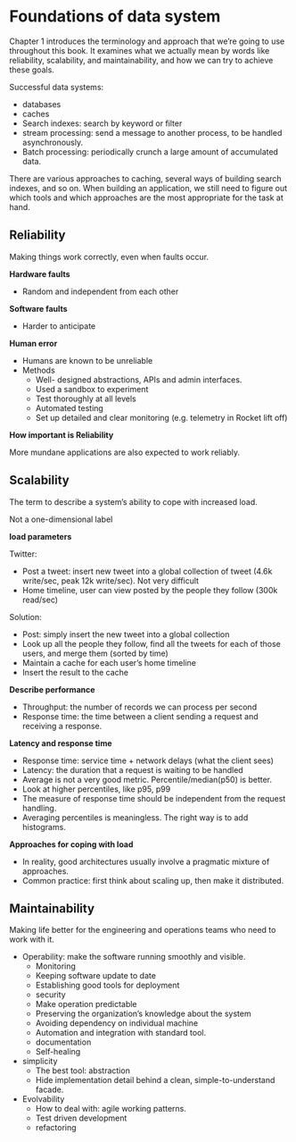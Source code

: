 # Foundations of data system

Chapter 1 introduces the terminology and approach that we’re going to use throughout this book. It examines what we actually mean by words like reliability, scalability, and maintainability, and how we can try to achieve these goals.

Successful data systems:

- databases
- caches
- Search indexes: search by keyword or filter
- stream processing: send a message to another process, to be handled asynchronously. 
- Batch processing: periodically crunch a large amount of accumulated data. 

There are various approaches to caching, several ways of building search indexes, and so on. When building an application, we still need to figure out which tools and which approaches are the most appropriate for the task at hand.

## Reliability

Making things work correctly, even when faults occur. 

**Hardware faults**

- Random and independent from each other

**Software faults**

- Harder to anticipate

**Human error**

- Humans are known to be unreliable
- Methods
  - Well- designed abstractions, APIs and admin interfaces. 
  - Used a sandbox to experiment
  - Test thoroughly at all levels
  - Automated testing
  - Set up detailed and clear monitoring (e.g. telemetry in Rocket lift off)

**How important is Reliability**

More mundane applications are also expected to work reliably. 

## Scalability

The term to describe a system’s ability to cope with increased load. 

Not a one-dimensional label

**load parameters**

Twitter:

- Post a tweet: insert new tweet into a global collection of tweet (4.6k write/sec, peak 12k write/sec). Not very difficult
- Home timeline, user can view posted by the people they follow (300k read/sec)

Solution:

- Post: simply insert the new tweet into a global collection
- Look up all the people they follow, find all the tweets for each of those users, and merge them (sorted by time)
- Maintain a cache for each user’s home timeline
- Insert the result to the cache

**Describe performance**

- Throughput: the number of records we can process per second
- Response time: the time between a client sending a request and receiving a response. 

**Latency and response time**

- Response time: service time + network delays (what the client sees)
- Latency: the duration that a request is waiting to be handled
- Average is not a very good metric. Percentile/median(p50) is better.
- Look at higher percentiles, like p95, p99
- The measure of response time should be independent from the request handling. 
- Averaging percentiles is meaningless. The right way is to add histograms. 

**Approaches for coping with load**

- In  reality, good architectures usually involve a pragmatic mixture of approaches. 
- Common practice: first think about scaling up, then make it distributed. 

## Maintainability

Making life better for the engineering and operations teams who need to work with it. 

- Operability: make the software running smoothly and visible. 
  - Monitoring 
  - Keeping software update to date
  - Establishing good tools for deployment
  - security
  - Make operation predictable
  - Preserving the organization’s knowledge about the system
  - Avoiding dependency on individual machine
  - Automation and integration with standard tool. 
  - documentation
  - Self-healing
- simplicity
  - The best tool: abstraction
  - Hide implementation detail behind a clean, simple-to-understand facade. 
- Evolvability
  - How to deal with: agile working patterns. 
  - Test driven development
  - refactoring



